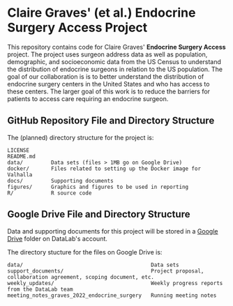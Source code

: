 <!--
DataLab Project Template

Replace allcaps text with your project details. PROJECT_NAME should be your
project's short name.

In the listing of directories, delete anything that isn't relevant to your
project.
-->

# Claire Graves' (et al.) Endocrine Surgery Access Project

This repository contains code for Claire Graves' **Endocrine Surgery Access** project. The
project uses surgeon address data as well as population, demographic, and socioeconomic data from the US Census to understand the distribution of endocrine surgeons in relation to the US population. The goal of our collaboration is is to better understand the distribution of endocrine surgery centers in the United States and who has access to these centers.  The larger goal of this work is to reduce the barriers for patients to access care requiring an endocrine surgeon.


## GitHub Repository File and Directory Structure

The (planned) directory structure for the project is:

```
LICENSE
README.md
data/         Data sets (files > 1MB go on Google Drive)
docker/       Files related to setting up the Docker image for Valhalla
docs/         Supporting documents
figures/      Graphics and figures to be used in reporting
R/            R source code
```

<!--
The files in the `data/` directory are:

```

```
-->


## Google Drive File and Directory Structure

Data and supporting documents for this project will be stored in a [Google Drive](https://drive.google.com/drive/u/1/folders/1POVnOPgrcC_XViM0zDdMv2O-9B8ixRGT) folder on DataLab's account.

The directory stucture for the files on Google Drive is:

```
data/                                         Data sets
support_documents/                            Project proposal, collaboration agreement, scoping document, etc.
weekly_updates/                               Weekly progress reports from the DataLab team
meeting_notes_graves_2022_endocrine_surgery   Running meeting notes

```

